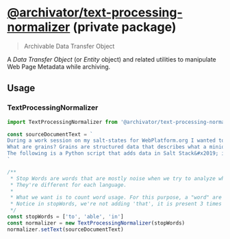 # [@archivator/text-processing-normalizer][repo-url] (private package)

> Archivable Data Transfer Object

A _Data Transfer Object_ (or _Entity_ object) and related utilities to manipulate Web Page Metadata while archiving.

[repo-url]: https://github.com/renoirb/archivator/blob/v3.x-dev/libraries/archivable 'Archivable Data Transfer Object'

## Usage

### TextProcessingNormalizer

```js
import TextProcessingNormalizer from '@archivator/text-processing-normalizer'

const sourceDocumentText = `
During a work session on my salt-states for WebPlatform.org I wanted to shape be able to query the OpenStack cluster meta-data so that I can adjust more efficiently my salt configuration.
What are grains? Grains are structured data that describes what a minion has such as which version of GNU/Linux its running, what are the network adapters, etc.
The following is a Python script that adds data in Salt Stack&#x2019; internal database called grains.
`

/**
 * Stop Words are words that are mostly noise when we try to analyze what it is about
 * They're different for each language.
 *
 * What we want is to count word usage. For this purpose, a "word" are letters and numbers in sequence.
 * Notice in stopWords, we're not adding 'that', it is present 3 times in the text above.
 */
const stopWords = ['to', 'able', 'in']
const normalizer = new TextProcessingNormalizer(stopWords)
normalizer.setText(sourceDocumentText)
```
